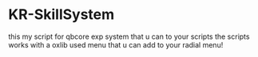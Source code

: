 # KR-SkillSystem
this my script for qbcore exp system that u can to your scripts the scripts works with a oxlib used menu that u can add to your radial menu!
